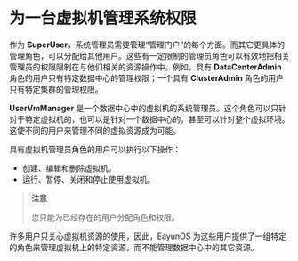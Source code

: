 # 为一台虚拟机管理系统权限

作为 **SuperUser**，系统管理员需要管理“管理门户”的每个方面。而其它更具体的管理角色，可以分配给其他用户。这些有一定限制的管理员角色可以有效地把相关管理员的权限限制在与他们相关的资源操作中。例如，具有 **DataCenterAdmin** 角色的用户只有特定数据中心的管理权限；一个具有 **ClusterAdmin** 角色的用户只有特定集群的管理权限。<br/>

**UserVmManager** 是一个数据中心中的虚拟机的系统管理员。这个角色可以只针对于特定虚拟机的，也可以是针对一个数据中心的，甚至可以针对整个虚拟环境。这使不同的用户来管理不同的虚拟资源成为可能。<br/>

具有虚拟机管理员角色的用户可以执行以下操作：

* 创建、编辑和删除虚拟机。
* 运行、暂停、关闭和停止使用虚拟机。

> **注意**
>
> 您只能为已经存在的用户分配角色和权限。

许多用户只关心虚拟机资源的使用，因此，EayunOS 为这些用户提供了一组特定的角色来管理虚拟机上的特定资源，而不能管理数据中心中的其它资源。
